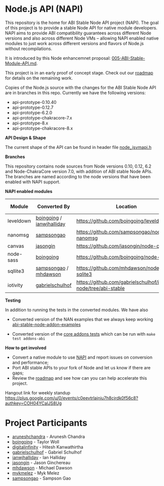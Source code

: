 # Node.js API (NAPI)
This repository is the home for ABI Stable Node API project (NAPI). The goal of this
project is to provide a stable Node API for native module developers. NAPI aims
to provide ABI compatibility guarantees across different Node versions and also
across different Node VMs – allowing NAPI enabled native modules to just work
across different versions and flavors of Node.js without recompilations.

It is introduced by this Node enhancemnet proposal:
[005-ABI-Stable-Module-API.md](https://github.com/nodejs/node-eps/blob/master/005-ABI-Stable-Module-API.md).

This project is in an early proof of concept stage. Check out our [roadmap](https://github.com/nodejs/abi-stable-node/issues/18)
for details on the remaining work.

Copies of the Node.js source with the changes for the ABI Stable Node API are
in branches in this repo.  Currently we have the following versions:

* api-prototype-0.10.40
* api-prototype-0.12.7
* api-prototype-6.2.0
* api-prototype-chakracore-7.x
* api-prototype-8.x
* api-prototype-chakracore-8.x

**API Design & Shape**

The current shape of the API can be found in header file 
[node_jsvmapi.h](https://github.com/nodejs/abi-stable-node/blob/api-prototype-6.2.0/src/node_jsvmapi.h)

**Branches**

This repository contains node sources from Node versions 0.10, 0.12, 6.2 and
Node-ChakraCore version 7.0, with addition of ABI stable Node APIs. The branches
are named according to the node versions that have been enabled with NAPI support. 

**NAPI enabled modules**

|Module|Converted By|Location|Performance Assesment|
|------|------------|--------|-----------|
|leveldown|[boingoing](https://github.com/boingoing) / [ianwjhalliday](https://github.com/ianwjhalliday)|  https://github.com/boingoing/leveldown/| [#55](https://github.com/nodejs/abi-stable-node/issues/55)|
|nanomsg|[sampsongao](https://github.com/sampsongao) | https://github.com/sampsongao/node-nanomsg | [#57](https://github.com/nodejs/abi-stable-node/issues/57)|
|canvas|[jasongin](https://github.com/jasongin) | https://github.com/jasongin/node-canvas | [#77](https://github.com/nodejs/abi-stable-node/issues/77)|
|node-sass|[boingoing](https://github.com/boingoing) | https://github.com/boingoing/node-sass | In progress|
|sqllite3|[sampsongao](https://github.com/sampsongao) / [mhdawson](https://github.com/mhdawson) | https://github.com/mhdawson/node-sqlite3 | In progress|
|iotivity|[gabrielschulhof](https://github.com/gabrielschulhof) | https://github.com/gabrielschulhof/iotivity-node/tree/abi-stable| In progress|


**Testing**

In addition to running the tests in the converted modules.  We have also 

* Converted version of the NAN examples that we always keep working
  [abi-stable-node-addon-examples](https://github.com/nodejs/abi-stable-node-addon-examples)

* Converted version of the [core addons tests](https://github.com/nodejs/abi-stable-node/tree/api-prototype-6.2.0/test/addons-abi) which can be run with ```make test addons-abi```

**How to get involved**
* Convert a native module to use [NAPI](https://github.com/nodejs/abi-stable-node/blob/api-prototype-6.2.0/src/node_jsvmapi.h) and report issues on conversion and performance;
* Port ABI stable APIs to your fork of Node and let us know if there are gaps;
* Review the [roadmap](https://github.com/nodejs/abi-stable-node/issues/18) and see how can you
can help accelerate this project.

Hangout link for weekly standup
https://plus.google.com/u/0/events/c0eevtrlajniu7h8cjrdk0f56c8?authkey=COH04YCalJS8Ug

# Project Participants
* [aruneshchandra](https://github.com/aruneshchandra) - Arunesh Chandra
* [boingoing](https://github.com/boingoing) - Taylor Woll
* [digitalinfinity](https://github.com/digitalinfinity) - Hitesh Kanwathirtha
* [gabrielschulhof](https://github.com/gabrielschulhof) - Gabriel Schulhof
* [ianwjhalliday](https://github.com/ianwjhalliday) - Ian Halliday
* [jasongin](https://github.com/jasongin) - Jason Ginchereau 
* [mhdawson](https://github.com/mhdawson) - Michael Dawson 
* [mykmelez](https://github.com/mykmelez) - Myk Melez
* [sampsongao](https://github.com/sampsongao) - Sampson Gao
